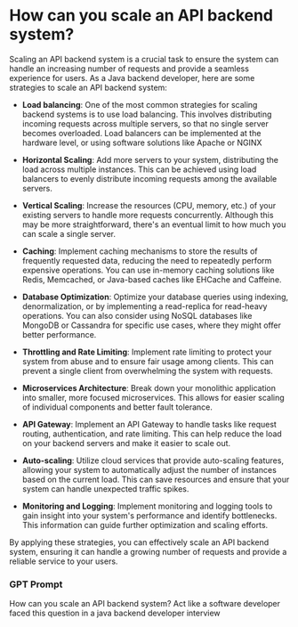 # How can you scale an API backend system?

Scaling an API backend system is a crucial task to ensure the system can handle an increasing number of requests and
provide a seamless experience for users. As a Java backend developer, here are some strategies to scale an API backend
system:

- **Load balancing**: One of the most common strategies for scaling backend systems is to use load balancing. This
  involves distributing incoming requests across multiple servers, so that no single server becomes overloaded. Load
  balancers can be implemented at the hardware level, or using software solutions like Apache or NGINX

- **Horizontal Scaling**: Add more servers to your system, distributing the load across multiple instances. This can be
  achieved using load balancers to evenly distribute incoming requests among the available servers.

- **Vertical Scaling**: Increase the resources (CPU, memory, etc.) of your existing servers to handle more requests
  concurrently. Although this may be more straightforward, there's an eventual limit to how much you can scale a single
  server.

- **Caching**: Implement caching mechanisms to store the results of frequently requested data, reducing the need to
  repeatedly perform expensive operations. You can use in-memory caching solutions like Redis, Memcached, or Java-based
  caches like EHCache and Caffeine.

- **Database Optimization**: Optimize your database queries using indexing, denormalization, or by implementing a
  read-replica
  for read-heavy operations. You can also consider using NoSQL databases like MongoDB or Cassandra for specific use
  cases,
  where they might offer better performance.

- **Throttling and Rate Limiting**: Implement rate limiting to protect your system from abuse and to ensure fair usage
  among
  clients. This can prevent a single client from overwhelming the system with requests.

- **Microservices Architecture**: Break down your monolithic application into smaller, more focused microservices. This
  allows
  for easier scaling of individual components and better fault tolerance.

- **API Gateway**: Implement an API Gateway to handle tasks like request routing, authentication, and rate limiting.
  This can
  help reduce the load on your backend servers and make it easier to scale out.

- **Auto-scaling**: Utilize cloud services that provide auto-scaling features, allowing your system to automatically
  adjust
  the number of instances based on the current load. This can save resources and ensure that your system can handle
  unexpected traffic spikes.

- **Monitoring and Logging**: Implement monitoring and logging tools to gain insight into your system's performance and
  identify bottlenecks. This information can guide further optimization and scaling efforts.

By applying these strategies, you can effectively scale an API backend system, ensuring it can handle a growing number
of requests and provide a reliable service to your users.

### GPT Prompt

How can you scale an API backend system? Act like a software developer faced this question in a java backend
developer interview